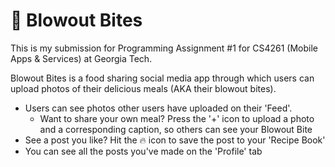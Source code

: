 # 🥦 Blowout Bites
This is my submission for Programming Assignment #1 for CS4261 (Mobile Apps & Services) at Georgia Tech.

Blowout Bites is a food sharing social media app through which users can upload photos of their delicious meals (AKA their blowout bites).
- Users can see photos other users have uploaded on their 'Feed'.
  - Want to share your own meal? Press the '+' icon to upload a photo and a corresponding caption, so others can see your Blowout Bite
- See a post you like? Hit the 🔥 icon to save the post to your 'Recipe Book'
- You can see all the posts you've made on the 'Profile' tab
